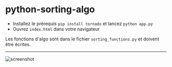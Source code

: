 # python-sorting-algo

* Installez le prérequis `pip install tornado` et lancez `python app.py`
* Ouvrez `index.html` dans votre navigateur

Les fonctions d'algo sont dans le fichier `sorting_functions.py` et doivent être écrites. 

---

![screenshot](https://i.imgur.com/MTWdswU.png)


